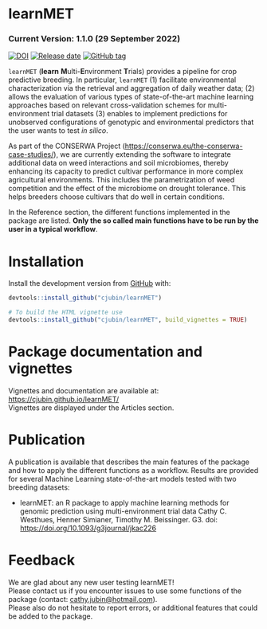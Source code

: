 
<!-- README.md is generated from README.Rmd. Please edit that file -->

# **learnMET**

### **Current Version**: 1.1.0 (29 September 2022)

[![DOI](https://img.shields.io/badge/DOI-doi.org%2F10.1093%2Fg3journal%2Fjkac226-B31B1B.svg)](https://doi.org/10.1093/g3journal/jkac226)
[![Release
date](https://img.shields.io/github/release-date/cjubin/learnMET)](https://packagist.org/packages/cjubin/learnMET)
[![GitHub
tag](https://img.shields.io/github/tag/Naereen/StrapDown.js.svg)](https://GitHub.com/Naereen/StrapDown.js/tags/)

`learnMET` (**learn** **M**ulti-**E**nvironment **T**rials) provides a
pipeline for crop predictive breeding. In particular, `learnMET` (1)
facilitate environmental characterization via the retrieval and
aggregation of daily weather data; (2) allows the evaluation of various
types of state-of-the-art machine learning approaches based on relevant
cross-validation schemes for multi-environment trial datasets (3)
enables to implement predictions for unobserved configurations of
genotypic and environmental predictors that the user wants to test *in
silico*.

As part of the CONSERWA Project (https://conserwa.eu/the-conserwa-case-studies/), we are currently extending the software to integrate additional data on weed interactions and soil microbiomes, thereby enhancing its capacity to predict cultivar performance in more complex agricultural environments. This includes the parametrization of weed competition and the effect of the microbiome on drought tolerance. This helps breeders choose cultivars that do well in certain conditions.

In the Reference section, the different functions implemented in the
package are listed. **Only the so called main functions have to be run
by the user in a typical workflow**.

# Installation

Install the development version from
[GitHub](https://github.com/cjubin/learnMET) with:

``` r
devtools::install_github("cjubin/learnMET")

# To build the HTML vignette use
devtools::install_github("cjubin/learnMET", build_vignettes = TRUE)
```

# Package documentation and vignettes

Vignettes and documentation are available at:
<https://cjubin.github.io/learnMET/>  
Vignettes are displayed under the Articles section.

# Publication

A publication is available that describes the main features of the
package and how to apply the different functions as a workflow. Results
are provided for several Machine Learning state-of-the-art models tested
with two breeding datasets:  

-   learnMET: an R package to apply machine learning methods for genomic
    prediction using multi-environment trial data Cathy C. Westhues,
    Henner Simianer, Timothy M. Beissinger. G3. doi:
    <https://doi.org/10.1093/g3journal/jkac226>

# Feedback

We are glad about any new user testing learnMET!  
Please contact us if you encounter issues to use some functions of the
package (contact: <cathy.jubin@hotmail.com>).  
Please also do not hesitate to report errors, or additional features
that could be added to the package.
